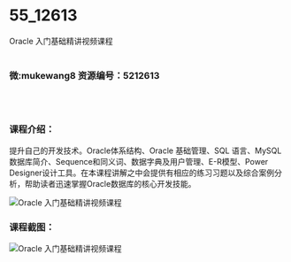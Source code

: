 # 55_12613
Oracle 入门基础精讲视频课程
<br/></br>
<h3>微:mukewang8 资源编号：5212613</h3>
<br/></br>
<h3>课程介绍：</h3>
<p>提升自己的开发技术。<a title="查看与 Oracle 相关的文章" target="_blank">Oracle</a>体系结构、Oracle 基础管理、SQL 语言、MySQL数据库简介、Sequence和同义词、数据字典及用户管理、E-R模型、Power Designer设计工具。在本课程讲解之中会提供有相应的练习习题以及综合案例分析，帮助读者迅速掌握Oracle数据库的核心开发技能。</p>
<p><img src="https://www.ko996.com/wp-content/uploads/img/2020/04/2-119-300x182.png" alt="Oracle 入门基础精讲视频课程"></p>
<div class="info-desc">
<h3>课程截图：</h3>
<p><img src="https://www.ko996.com/wp-content/uploads/img/2020/04/1-183.png" alt="Oracle 入门基础精讲视频课程"></p>


			
</div>
